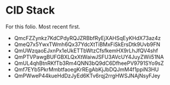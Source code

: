 # CID Stack

For this folio. Most recent first.

- QmcFZZynkz7KdCPdyRQJZRBbfRyEjXAHSqEyKHdX73az4z
- QmeQ7x5YwxTWmh6Qx37YdcXtTiBMxFiSkErsDtk9Uvb9FN
- QmUWzqaoEJxnPx1eUkETTbWtzCfsfkemHX9rLhJfQV4shf
- QmPTVPawgBUFGBXLQxXtWaiwJSFU3AVcUY4JuyZWii51NA
- QmUL4qhBtnRKfTb3Rm4QNN3bQ9dC6DfheePV9791SYo9sZ
- Qmf7EYb5PkrMmbtfaoegKrREgAbKjJbDQJmM4f1ppiN3HU
- QmPWweP44kueHdDzJyEd6KTv6rqj2rrgHWSJNAjNsyFJey